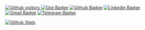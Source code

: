 [![Github visitors](https://visitor-badge.glitch.me/badge?page_id=srmeneses.visitor-badge)](https://github.com/srmeneses)
[![Gist Badge](https://img.shields.io/badge/-Gist-555859?style=flat-square&logo=Github&logoColor=white&link=https://gist.github.com/srmeneses)](https://gist.github.com/srmeneses)
[![Github Badge](https://img.shields.io/badge/-Github-000?style=flat-square&logo=Github&logoColor=white&link=https://github.com/srmeneses)](https://github.com/srmeneses)
[![Linkedin Badge](https://img.shields.io/badge/-LinkedIn-blue?style=flat-square&logo=Linkedin&logoColor=white&link=https://www.linkedin.com/in/marcelomeneses/)](https://www.linkedin.com/in/marcelomeneses/)
[![Gmail Badge](https://img.shields.io/badge/-Gmail-c14438?style=flat-square&logo=Gmail&logoColor=white&link=mailto:srmeneses1@gmail.com)](mailto:srmeneses1@gmail.com)
[![Telegram Badge](https://img.shields.io/badge/-Telegram-1ca0f1?style=flat-square&labelColor=1ca0f1&logo=telegram&logoColor=white&link=https://t.me/marcelomeneses/)](https://t.me/marcelomeneses/)

[![Github Stats](https://github-readme-stats.vercel.app/api?username=srmeneses&hide=[%22issues%22,%22prs%22,%22contribs%22]&show_icons=true&theme=default)](https://github.com/srmeneses)

<!--
**srmeneses/srmeneses** is a ✨ _special_ ✨ repository because its `README.md` (this file) appears on your GitHub profile.

Here are some ideas to get you started:

- 🔭 I’m currently working on ...
- 🌱 I’m currently learning ...
- 👯 I’m looking to collaborate on ...
- 🤔 I’m looking for help with ...
- 💬 Ask me about ...
- 📫 How to reach me: ...
- 😄 Pronouns: ...
- ⚡ Fun fact: ...
-->
